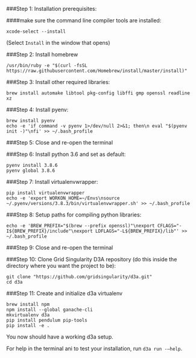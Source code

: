 ###Step 1: Installation prerequisites:

####make sure the command line compiler tools are installed:
```
xcode-select --install
```

(Select `Install` in the window that opens)

###Step 2: Install homebrew

```
/usr/bin/ruby -e "$(curl -fsSL https://raw.githubusercontent.com/Homebrew/install/master/install)"
```

###Step 3: Install other required libraries:

```
brew install automake libtool pkg-config libffi gmp openssl readline xz
```

###Step 4: Install pyenv:

```
brew install pyenv
echo -e 'if command -v pyenv 1>/dev/null 2>&1; then\n eval "$(pyenv init -)"\nfi' >> ~/.bash_profile
```

###Step 5: Close and re-open the terminal

###Step 6: Install python 3.6 and set as default:

```
pyenv install 3.8.6
pyenv global 3.8.6
```

###Step 7: Install virtualenvwrapper:

```
pip install virtualenvwrapper
echo -e 'export WORKON_HOME=~/Envs\nsource ~/.pyenv/versions/3.8.3/bin/virtualenvwrapper.sh' >> ~/.bash_profile
```

###Step 8: Setup paths for compiling python libraries:

```
echo -e 'BREW_PREFIX="$(brew --prefix openssl)"\nexport CFLAGS="-I${BREW_PREFIX}/include"\nexport LDFLAGS="-L${BREW_PREFIX}/lib"' >> ~/.bash_profile
```

###Step 9: Close and re-open the terminal

###Step 10: Clone Grid Singularity D3A repository (do this inside the directory where you want the project to be):

```
git clone "https://github.com/gridsingularity/d3a.git"
cd d3a
```

###Step 11: Create and initialize d3a virtualenv

```
brew install npm 
npm install --global ganache-cli
mkvirtualenv d3a
pip install pendulum pip-tools
pip install -e . 
```

You now should have a working d3a setup.

For help in the terminal ani to test your installation, run `d3a run -–help`.
